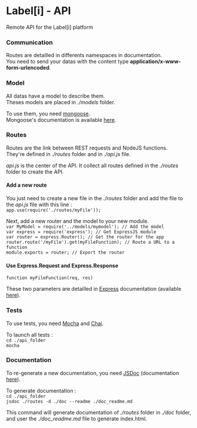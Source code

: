 # Label[i] - API

Remote API for the Label[i] platform

### Communication

Routes are detailled in differents namespaces in documentation.  
You need to send your datas with the content type __application/x-www-form-urlencoded__.  

### Model

All datas have a model to describe them.  
Theses models are placed in _./models_ folder.

To use them, you need [mongoose](http://mongoosejs.com/).  
Mongoose's documentation is available [here](http://mongoosejs.com/docs/guide.html).

### Routes

Routes are the link between REST requests and NodeJS functions.  
They're defined in _./routes_ folder and in _./api.js_ file.  

_api.js_ is the center of the API. It collect all routes defined in the _./routes_ folder to create the API.  

#### Add a new route

You just need to create a new file in the _./routes_ folder and add the file to the _api.js_ file with this line :  
`app.use(require('./routes/myFile'));` 

Next, add a new router and the model to your new module.  
`var MyModel = require('../models/mymodel'); // Add the model`  
`var express = require('express'); // Get ExpressJS module`  
`var router = express.Router(); // Get the router for the app`  
`router.route('/myFile').get(myFileFunction); // Route a URL to a function`  
`module.exports = router; // Export the router`  

#### Use Express.Request and Express.Response

`function myFileFunction(req, res)`  

These two parameters are detailled in [Express](http://expressjs.com/) documentation (available [here](http://expressjs.com/4x/api.html)).  

### Tests

To use tests, you need [Mocha](http://mochajs.org/) and [Chai](http://chaijs.com/).  

To launch all tests :  
`cd ./api_folder`  
`mocha`  

### Documentation

To re-generate a new documentation, you need [JSDoc](https://github.com/jsdoc3/jsdoc) (documentation [here](http://usejsdoc.org/)).  

To generate documentation :  
`cd ./api_folder`  
`jsdoc ./routes -d ./doc --readme ./doc_readme.md`  

This command will generate documentation of _./routes_ folder in _./doc_ folder, and user the _./doc_readme.md_ file to generate index.html.